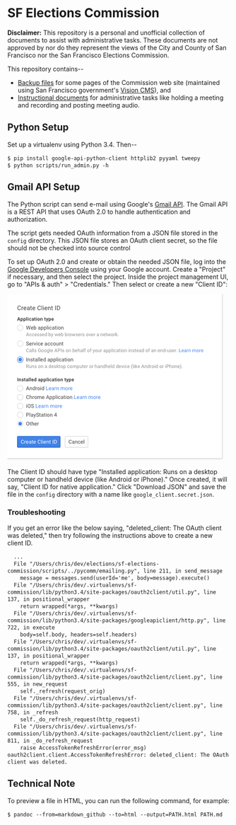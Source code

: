 SF Elections Commission
=======================

**Disclaimer:** This repository is a personal and unofficial collection
of documents to assist with administrative tasks.  These documents are
not approved by nor do they represent the views of the City and County
of San Francisco nor the San Francisco Elections Commission.

This repository contains--

* [Backup files](web) for some pages of the Commission web site (maintained
  using San Francisco government's [Vision CMS][vision_cms]), and
* [Instructional documents](docs/index.md) for administrative tasks like
  holding a meeting and recording and posting meeting audio.


Python Setup
------------

Set up a virtualenv using Python 3.4.  Then--

    $ pip install google-api-python-client httplib2 pyyaml tweepy
    $ python scripts/run_admin.py -h


Gmail API Setup
---------------

The Python script can send e-mail using Google's [Gmail API][gmail_api].
The Gmail API is a REST API that uses OAuth 2.0 to handle authentication
and authorization.

The script gets needed OAuth information from a JSON file stored in the
`config` directory.  This JSON file stores an OAuth client secret, so the
file should not be checked into source control

To set up OAuth 2.0 and create or obtain the needed JSON file, log into
the [Google Developers Console][google_dev_console] using your Google
account.  Create a "Project" if necessary, and then select the project.
Inside the project management UI, go to "APIs & auth" > "Credentials."
Then select or create a new "Client ID":

![](docs/images/oauth_create_client_id.png "Create OAuth 2.0 client ID")

The Client ID should have type "Installed application: Runs on a desktop
computer or handheld device (like Android or iPhone)."  Once created, it
will say, "Client ID for native application."  Click "Download JSON"
and save the file in the `config` directory with a name like
`google_client.secret.json`.


### Troubleshooting

If you get an error like the below saying, "deleted_client: The OAuth client
was deleted," then try following the instructions above to create a
new client ID.

      ...
      File "/Users/chris/dev/elections/sf-elections-commission/scripts/../pycomm/emailing.py", line 211, in send_message
        message = messages.send(userId='me', body=message).execute()
      File "/Users/chris/dev/.virtualenvs/sf-commission/lib/python3.4/site-packages/oauth2client/util.py", line 137, in positional_wrapper
        return wrapped(*args, **kwargs)
      File "/Users/chris/dev/.virtualenvs/sf-commission/lib/python3.4/site-packages/googleapiclient/http.py", line 722, in execute
        body=self.body, headers=self.headers)
      File "/Users/chris/dev/.virtualenvs/sf-commission/lib/python3.4/site-packages/oauth2client/util.py", line 137, in positional_wrapper
        return wrapped(*args, **kwargs)
      File "/Users/chris/dev/.virtualenvs/sf-commission/lib/python3.4/site-packages/oauth2client/client.py", line 555, in new_request
        self._refresh(request_orig)
      File "/Users/chris/dev/.virtualenvs/sf-commission/lib/python3.4/site-packages/oauth2client/client.py", line 758, in _refresh
        self._do_refresh_request(http_request)
      File "/Users/chris/dev/.virtualenvs/sf-commission/lib/python3.4/site-packages/oauth2client/client.py", line 811, in _do_refresh_request
        raise AccessTokenRefreshError(error_msg)
    oauth2client.client.AccessTokenRefreshError: deleted_client: The OAuth client was deleted.


Technical Note
--------------

To preview a file in HTML, you can run the following command, for example:

    $ pandoc --from=markdown_github --to=html --output=PATH.html PATH.md


[gmail_api]: https://developers.google.com/gmail/api/
[google_dev_console]: https://console.developers.google.com
[vision_cms]: http://www6.sfgov.org/index.aspx?page=163
